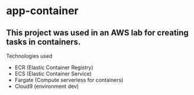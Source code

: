 # app-container

## This project was used in an AWS lab for creating tasks in containers.

Technologies used

- ECR (Elastic Container Registry)
- ECS (Elastic Container Service)
- Fargate (Compute serverless for containers)
- Cloud9 (environment dev)
